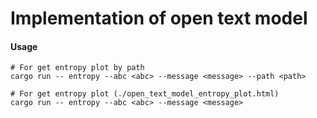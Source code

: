 # Implementation of open text model

#### Usage

```
# For get entropy plot by path
cargo run -- entropy --abc <abc> --message <message> --path <path>

# For get entropy plot (./open_text_model_entropy_plot.html)
cargo run -- entropy --abc <abc> --message <message>
```
